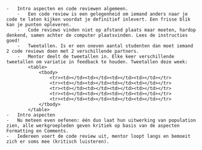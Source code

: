     -   Intro aspecten en code reviewen algemeen.
        -   Een code review is een gelegenheid om iemand anders naar je code te laten kijken voordat je definitief inlevert. Een frisse blik kan je punten opleveren.
        -   Code reviews vinden niet op afstand plaats maar moeten, hardop denkend, samen achter de computer plaatsvinden. Lees de instructies goed!
        -   Tweetallen. Is er een oneven aantal studenten dan moet iemand 2 code reviews doen met 2 verschillende partners.
        -   Mentor deelt de tweetallen in. Elke keer verschillende tweetallen om variatie in feedback te houden. Tweetallen deze week:
            <table>
                <tbody>
                    <tr><td></td><td></td><td></td><td></td></tr>
                    <tr><td></td><td></td><td></td><td></td></tr>
                    <tr><td></td><td></td><td></td><td></td></tr>
                    <tr><td></td><td></td><td></td><td></td></tr>
                    <tr><td></td><td></td><td></td><td></td></tr>
                </tbody>
            </table>
    -   Intro aspecten
    -   Nu meteen even oefenen: één duo laat hun uitwerking van population zien, alle werkgroepleden geven kritiek op basis van de aspecten Formatting en Comments.
    -   Iedereen voert de code review uit, mentor loopt langs en bemoeit zich er soms mee (kritisch luisteren).
